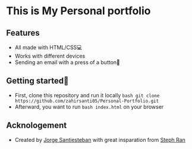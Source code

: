 # This is My Personal portfolio

## Features

- All made with HTML/CSS💻
- Works with different devices
- Sending an email with a press of a button📧


## Getting started🚀

- First, clone this repository and run it locally
```bash git clone https://github.com/zahirsanti05/Personal-Portfolio.git```
- Afterward, you want to run ```bash index.html``` on your browser

## Acknologement

- Created by [Jorge Santiesteban](https://github.com/zahirsanti05) with great insparation from [Steph Ran](https://github.com/stephanieran)